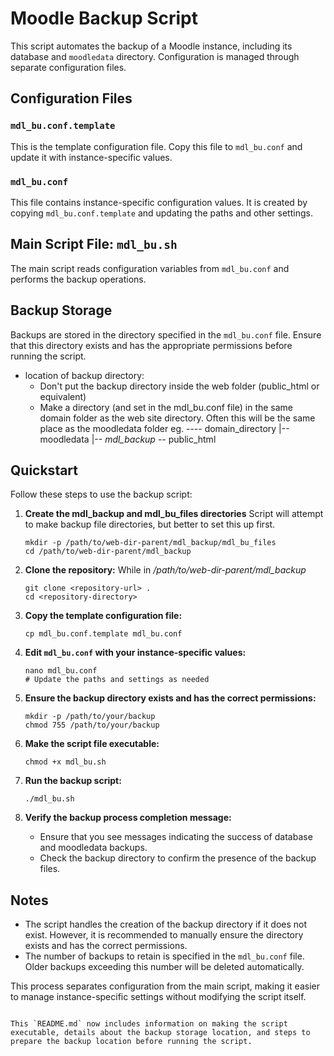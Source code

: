 # Moodle Backup Script

This script automates the backup of a Moodle instance, including its database and `moodledata` directory. Configuration is managed through separate configuration files.

## Configuration Files

### `mdl_bu.conf.template`
This is the template configuration file. Copy this file to `mdl_bu.conf` and update it with instance-specific values.

### `mdl_bu.conf`
This file contains instance-specific configuration values. It is created by copying `mdl_bu.conf.template` and updating the paths and other settings.

## Main Script File: `mdl_bu.sh`
The main script reads configuration variables from `mdl_bu.conf` and performs the backup operations.

## Backup Storage
Backups are stored in the directory specified in the `mdl_bu.conf` file. Ensure that this directory exists and has the appropriate permissions before running the script. 
- location of backup directory:
   - Don't put the backup directory inside the web folder (public_html or equivalent)
   - Make a directory (and set in the mdl_bu.conf file) in the same domain folder as the web site directory. Often this will be the same place as the moodledata folder 
   eg. ---- domain_directory
         |-- moodledata
         |-- *mdl_backup*
         \-- public_html

## Quickstart

Follow these steps to use the backup script:

1. **Create the mdl_backup and mdl_bu_files directories**
   Script will attempt to make backup file directories, but better to set this up first.
   ```
   mkdir -p /path/to/web-dir-parent/mdl_backup/mdl_bu_files
   cd /path/to/web-dir-parent/mdl_backup
   ```

2. **Clone the repository:**
   While in */path/to/web-dir-parent/mdl_backup*
   ``` 
   git clone <repository-url> .
   cd <repository-directory>
   ```

2. **Copy the template configuration file:**
   ```
   cp mdl_bu.conf.template mdl_bu.conf
   ```

3. **Edit `mdl_bu.conf` with your instance-specific values:**
   ```
   nano mdl_bu.conf
   # Update the paths and settings as needed
   ```

4. **Ensure the backup directory exists and has the correct permissions:**
   ```
   mkdir -p /path/to/your/backup
   chmod 755 /path/to/your/backup
   ```

5. **Make the script file executable:**
   ```
   chmod +x mdl_bu.sh
   ```

6. **Run the backup script:**
   ```
   ./mdl_bu.sh
   ```

7. **Verify the backup process completion message:**
   - Ensure that you see messages indicating the success of database and moodledata backups.
   - Check the backup directory to confirm the presence of the backup files.

## Notes
- The script handles the creation of the backup directory if it does not exist. However, it is recommended to manually ensure the directory exists and has the correct permissions.
- The number of backups to retain is specified in the `mdl_bu.conf` file. Older backups exceeding this number will be deleted automatically.

This process separates configuration from the main script, making it easier to manage instance-specific settings without modifying the script itself.
```

This `README.md` now includes information on making the script executable, details about the backup storage location, and steps to prepare the backup location before running the script.